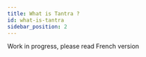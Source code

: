 ```yaml
---
title: What is Tantra ?
id: what-is-tantra
sidebar_position: 2
---
```


Work in progress, please read French version